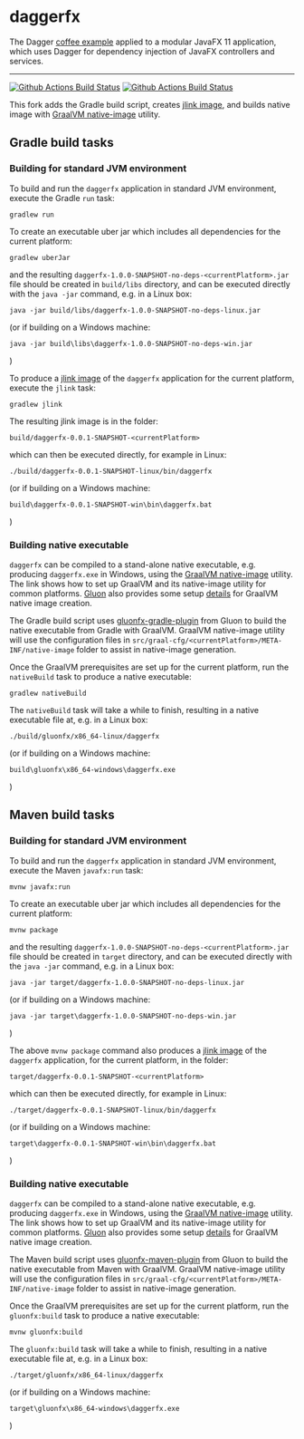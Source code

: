 # daggerfx

The Dagger [coffee example](https://github.com/google/dagger/tree/master/examples/maven/coffee)
applied to a modular JavaFX 11 application, which uses Dagger for dependency injection of 
JavaFX controllers and services.

----

[![Github Actions Build Status](https://github.com/chirontt/daggerfx/actions/workflows/gradle-build.yml/badge.svg)](https://github.com/chirontt/daggerfx/actions/workflows/gradle-build.yml)
[![Github Actions Build Status](https://github.com/chirontt/daggerfx/actions/workflows/maven-build.yml/badge.svg)](https://github.com/chirontt/daggerfx/actions/workflows/maven-build.yml)

This fork adds the Gradle build script, creates [jlink image](https://dzone.com/articles/jlink-in-java-9),
and builds native image with [GraalVM native-image](https://www.graalvm.org/reference-manual/native-image/)
utility.

## Gradle build tasks

### Building for standard JVM environment

To build and run the `daggerfx` application in standard JVM environment, execute the Gradle `run` task:

	gradlew run

To create an executable uber jar which includes all dependencies for the current platform:

	gradlew uberJar

and the resulting `daggerfx-1.0.0-SNAPSHOT-no-deps-<currentPlatform>.jar` file should be created in
`build/libs` directory, and can be executed directly with the `java -jar` command, e.g. in a Linux box:

	java -jar build/libs/daggerfx-1.0.0-SNAPSHOT-no-deps-linux.jar

(or if building on a Windows machine:

	java -jar build\libs\daggerfx-1.0.0-SNAPSHOT-no-deps-win.jar

)

To produce a [jlink image](https://dzone.com/articles/jlink-in-java-9)
of the `daggerfx` application for the current platform, execute the `jlink` task:

	gradlew jlink

The resulting jlink image is in the folder:

	build/daggerfx-0.0.1-SNAPSHOT-<currentPlatform>

which can then be executed directly, for example in Linux:

	./build/daggerfx-0.0.1-SNAPSHOT-linux/bin/daggerfx

(or if building on a Windows machine:

	build\daggerfx-0.0.1-SNAPSHOT-win\bin\daggerfx.bat

)

### Building native executable

`daggerfx` can be compiled to a stand-alone native executable, e.g. producing `daggerfx.exe` in Windows,
using the [GraalVM native-image](https://www.graalvm.org/reference-manual/native-image) utility.
The link shows how to set up GraalVM and its native-image utility for common platforms.
[Gluon](https://gluonhq.com/) also provides some setup [details](https://docs.gluonhq.com/#_platforms)
for GraalVM native image creation.

The Gradle build script uses [gluonfx-gradle-plugin](https://github.com/gluonhq/gluonfx-gradle-plugin)
from Gluon to build the native executable from Gradle with GraalVM.
GraalVM native-image utility will use the configuration files in
`src/graal-cfg/<currentPlatform>/META-INF/native-image` folder
to assist in native-image generation.

Once the GraalVM prerequisites are set up for the current platform,
run the `nativeBuild` task to produce a native executable:

	gradlew nativeBuild

The `nativeBuild` task will take a while to finish, resulting in a native executable file at, e.g. in a Linux box:

	./build/gluonfx/x86_64-linux/daggerfx

(or if building on a Windows machine:

	build\gluonfx\x86_64-windows\daggerfx.exe

)

## Maven build tasks

### Building for standard JVM environment

To build and run the `daggerfx` application in standard JVM environment, execute the Maven
`javafx:run` task:

	mvnw javafx:run

To create an executable uber jar which includes all dependencies for the current platform:

	mvnw package

and the resulting `daggerfx-1.0.0-SNAPSHOT-no-deps-<currentPlatform>.jar` file should be created in
`target` directory, and can be executed directly with the `java -jar` command, e.g. in a Linux box:

	java -jar target/daggerfx-1.0.0-SNAPSHOT-no-deps-linux.jar

(or if building on a Windows machine:

	java -jar target\daggerfx-1.0.0-SNAPSHOT-no-deps-win.jar

)

The above `mvnw package` command also produces a [jlink image](https://dzone.com/articles/jlink-in-java-9)
of the `daggerfx` application, for the current platform, in the folder:

	target/daggerfx-0.0.1-SNAPSHOT-<currentPlatform>

which can then be executed directly, for example in Linux:

	./target/daggerfx-0.0.1-SNAPSHOT-linux/bin/daggerfx

(or if building on a Windows machine:

	target\daggerfx-0.0.1-SNAPSHOT-win\bin\daggerfx.bat

)

### Building native executable

`daggerfx` can be compiled to a stand-alone native executable, e.g. producing `daggerfx.exe` in Windows,
using the [GraalVM native-image](https://www.graalvm.org/reference-manual/native-image) utility.
The link shows how to set up GraalVM and its native-image utility for common platforms.
[Gluon](https://gluonhq.com/) also provides some setup [details](https://docs.gluonhq.com/#_platforms)
for GraalVM native image creation.

The Maven build script uses [gluonfx-maven-plugin](https://github.com/gluonhq/gluonfx-maven-plugin)
from Gluon to build the native executable from Maven with GraalVM.
GraalVM native-image utility will use the configuration files in
`src/graal-cfg/<currentPlatform>/META-INF/native-image` folder
to assist in native-image generation.

Once the GraalVM prerequisites are set up for the current platform,
run the `gluonfx:build` task to produce a native executable:

	mvnw gluonfx:build

The `gluonfx:build` task will take a while to finish, resulting in a native executable file at, e.g. in a Linux box:

	./target/gluonfx/x86_64-linux/daggerfx

(or if building on a Windows machine:

	target\gluonfx\x86_64-windows\daggerfx.exe

)

